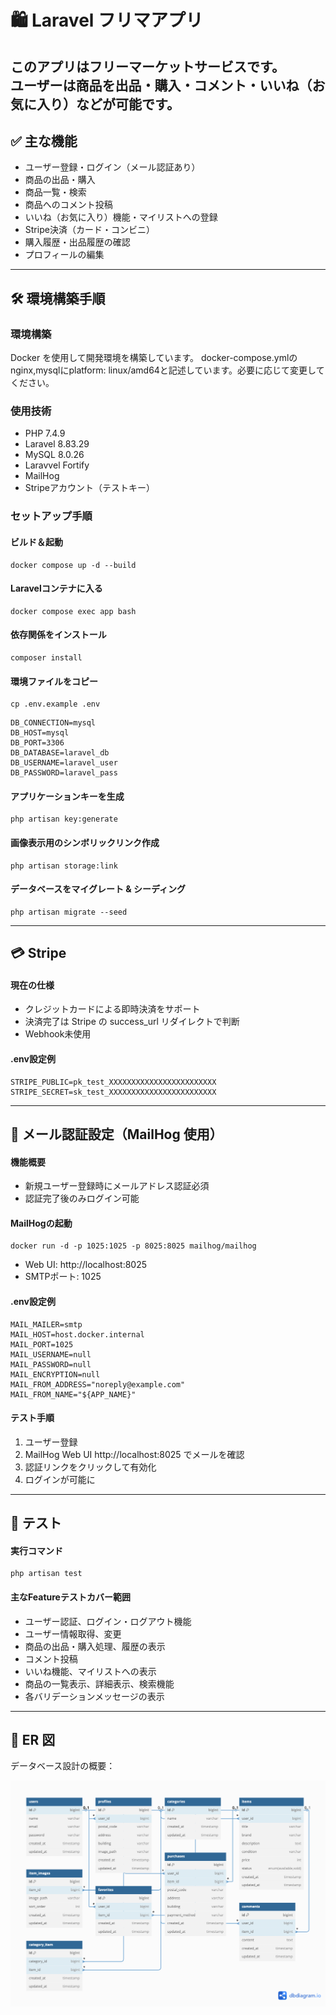 # 🛍 Laravel フリマアプリ

このアプリはフリーマーケットサービスです。  
ユーザーは商品を出品・購入・コメント・いいね（お気に入り）などが可能です。
---
## ✅ 主な機能

- ユーザー登録・ログイン（メール認証あり）
- 商品の出品・購入
- 商品一覧・検索
- 商品へのコメント投稿
- いいね（お気に入り）機能・マイリストへの登録
- Stripe決済（カード・コンビニ）
- 購入履歴・出品履歴の確認
- プロフィールの編集

---

## 🛠 環境構築手順
### 環境構築

Docker を使用して開発環境を構築しています。
docker-compose.ymlのnginx,mysqlにplatform: linux/amd64と記述しています。必要に応じて変更してください。

### 使用技術
- PHP 7.4.9 
- Laravel 8.83.29 
- MySQL 8.0.26 
- Laravvel Fortify
- MailHog
- Stripeアカウント（テストキー）

### セットアップ手順

#### ビルド＆起動
```
docker compose up -d --build
```

#### Laravelコンテナに入る
```
docker compose exec app bash
```

#### 依存関係をインストール
```
composer install
```

#### 環境ファイルをコピー
```
cp .env.example .env
```
```
DB_CONNECTION=mysql
DB_HOST=mysql
DB_PORT=3306
DB_DATABASE=laravel_db
DB_USERNAME=laravel_user
DB_PASSWORD=laravel_pass
```
#### アプリケーションキーを生成
```
php artisan key:generate
```
#### 画像表示用のシンボリックリンク作成
```
php artisan storage:link
```
#### データベースをマイグレート & シーディング
```
php artisan migrate --seed
```
---
## 💳 Stripe
#### 現在の仕様
- クレジットカードによる即時決済をサポート
- 決済完了は Stripe の success_url リダイレクトで判断
- Webhook未使用
#### .env設定例
 ```
STRIPE_PUBLIC=pk_test_XXXXXXXXXXXXXXXXXXXXXXXX
STRIPE_SECRET=sk_test_XXXXXXXXXXXXXXXXXXXXXXXX
```
---
## 📧 メール認証設定（MailHog 使用）
#### 機能概要
- 新規ユーザー登録時にメールアドレス認証必須
- 認証完了後のみログイン可能
#### MailHogの起動
```
docker run -d -p 1025:1025 -p 8025:8025 mailhog/mailhog
```
- Web UI: http://localhost:8025
- SMTPポート: 1025
#### .env設定例
```
MAIL_MAILER=smtp
MAIL_HOST=host.docker.internal
MAIL_PORT=1025
MAIL_USERNAME=null
MAIL_PASSWORD=null
MAIL_ENCRYPTION=null
MAIL_FROM_ADDRESS="noreply@example.com"
MAIL_FROM_NAME="${APP_NAME}"
```
#### テスト手順
1.	ユーザー登録
2.	MailHog Web UI http://localhost:8025 でメールを確認
3.	認証リンクをクリックして有効化
4.	ログインが可能に
---
## 🧪 テスト
#### 実行コマンド
```
php artisan test
```
#### 主なFeatureテストカバー範囲
-	ユーザー認証、ログイン・ログアウト機能
-	ユーザー情報取得、変更
-	商品の出品・購入処理、履歴の表示
-	コメント投稿
-	いいね機能、マイリストへの表示
-	商品の一覧表示、詳細表示、検索機能
-	各バリデーションメッセージの表示
 ---
## 📸 ER 図

データベース設計の概要：

![ER図](docs/er-diagram.png)

